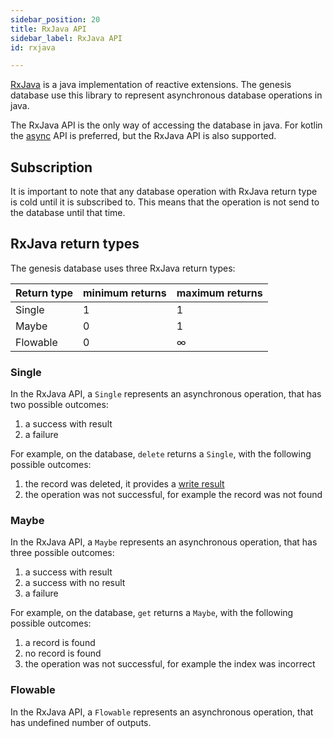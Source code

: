 ```yaml
---
sidebar_position: 20
title: RxJava API
sidebar_label: RxJava API
id: rxjava

---
```


[RxJava](https://www.rxjava.com/) is a java implementation of reactive extensions. The genesis database use this 
library to represent asynchronous database operations in java.  

The RxJava API is the only way of accessing the database in java. For kotlin the [async](../async) API is preferred,
but the RxJava API is also supported. 

## Subscription

It is important to note that any database operation with RxJava return type is cold until it is subscribed to. This 
means that the operation is not send to the database until that time. 

## RxJava return types

The genesis database uses three RxJava return types:

| Return type | minimum returns | maximum returns |
|-------------|-----------------|-----------------|
| Single      | 1               | 1               |
| Maybe       | 0               | 1               |
| Flowable    | 0               | ∞               |

### Single

In the RxJava API, a `Single` represents an asynchronous operation, that has two possible outcomes:

1. a success with result
2. a failure

For example, on the database, `delete` returns a `Single`, with the following possible outcomes:

1. the record was deleted, it provides a [write result](../../../how-to/helper/write-result/overview)
2. the operation was not successful, for example the record was not found 

### Maybe

In the RxJava API, a `Maybe` represents an asynchronous operation, that has three possible outcomes:

1. a success with result
2. a success with no result 
3. a failure

For example, on the database, `get` returns a `Maybe`, with the following possible outcomes:

1. a record is found
2. no record is found
3. the operation was not successful, for example the index was incorrect

### Flowable

In the RxJava API, a `Flowable` represents an asynchronous operation, that has undefined number of outputs. 